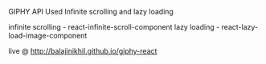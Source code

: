 GIPHY API
Used Infinite scrolling and lazy loading

infinite scrolling - react-infinite-scroll-component
lazy loading - react-lazy-load-image-component

live @ http://balajinikhil.github.io/giphy-react